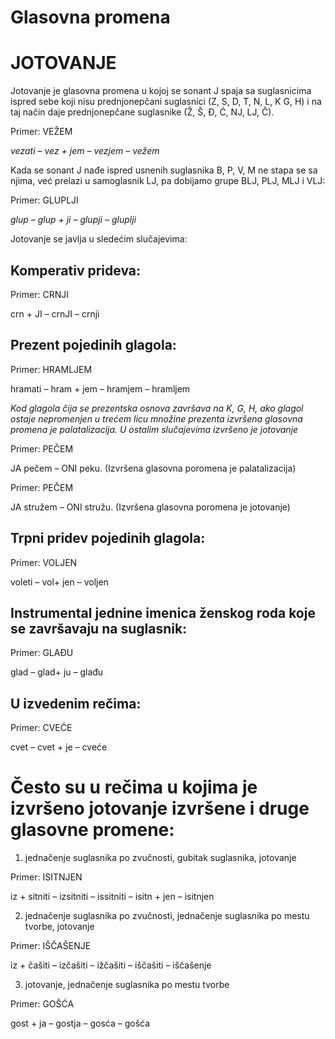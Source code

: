 # Glasovna promena
# JOTOVANJE

Jotovanje je glasovna promena u kojoj se sonant J spaja sa suglasnicima ispred sebe koji nisu prednjonepčani suglasnici (Z, S, D, T, N, L, K G, H) 
i na taj način daje prednjonepčane suglasnike (Ž, Š, Đ, Ć, NJ, LJ, Č).

Primer: VEŽEM

_vezati – vez + jem – vezjem – vežem_

Kada se sonant J nađe ispred usnenih suglasnika B, P, V, M ne stapa se sa njima, već prelazi u samoglasnik LJ, pa dobijamo grupe BLJ, PLJ, MLJ i VLJ:

Primer: GLUPLJI

_glup – glup + ji – glupji – gluplji_

Jotovanje se javlja u sledećim slučajevima:

 ## Komperativ prideva:

Primer:  CRNJI

crn + JI – crnJI – crnji

 ## Prezent pojedinih glagola:

Primer:  HRAMLJEM

hramati – hram + jem – hramjem – hramljem

_Kod glagola čija se prezentska osnova završava na K, G, H,  ako glagol ostaje nepromenjen u trećem licu množine prezenta izvršena glasovna promena je palatalizacija.
U ostalim  slučajevima  izvršeno je jotovanje_

Primer: PEČEM

JA pečem – ONI peku.  (Izvršena glasovna poromena je palatalizacija)

Primer: PEČEM

JA stružem – ONI stružu. (Izvršena glasovna poromena je jotovanje)

 ## Trpni pridev pojedinih glagola:

Primer: VOLJEN

voleti – vol+ jen – voljen

  ## Instrumental jednine imenica ženskog roda koje se završavaju na suglasnik:

Primer: GLAĐU

glad – glad+ ju – glađu

  ## U izvedenim rečima:

Primer: CVEĆE

cvet – cvet + je – cveće


# Često su u rečima u kojima je izvršeno jotovanje izvršene  i druge glasovne promene:

1) jednačenje suglasnika po zvučnosti, gubitak suglasnika, jotovanje

Primer: ISITNJEN

iz + sitniti  – izsitniti  – issitniti –  isitn + jen – isitnjen

2)  jednačenje suglasnika po zvučnosti, jednačenje suglasnika po mestu tvorbe, jotovanje

Primer: IŠČAŠENJE

iz + čašiti  – izčašiti  – ižčašiti –  iščašiti – iščašenje

3) jotovanje, jednačenje suglasnika po mestu tvorbe

Primer: GOŠĆA

gost + ja – gostja – gosća –  gošća



